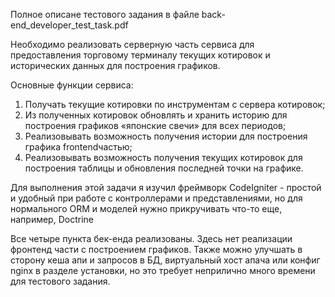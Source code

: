 Полное описане тестового задания в файле back-end_developer_test_task.pdf 

Необходимо реализовать серверную часть сервиса для предоставления торговому терминалу текущих котировок и исторических данных для построения графиков.

Основные функции сервиса:

1. Получать текущие котировки по инструментам с сервера котировок;
2. Из полученных котировок обновлять и хранить историю для построения графиков «японские свечи» для всех периодов;
3. Реализовывать возможность получения истории для построения графика frontend­частью;
4. Реализовывать возможность получения текущих котировок для построения таблицы и обновления последней точки на графике.

Для выполнения этой задачи я изучил фреймворк CodeIgniter - простой и удобный при работе с контроллерами и представлениями, но для нормального ORM и моделей нужно прикручивать что-то еще, например, Doctrine

Все четыре пункта бек-енда реализованы. Здесь нет реализации фронтенд части с построением графиков. Также можно улучшать в сторону кеша апи и запросов в БД, виртуальный хост апача или конфиг nginx в разделе установки, но это требует неприлично много времени для тестового задания.
